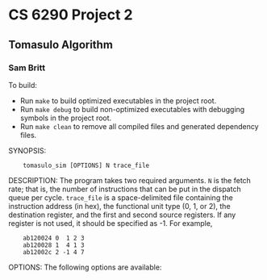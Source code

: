 CS 6290 Project 2
================
Tomasulo Algorithm
------------------------------------
### Sam Britt

To build:

 - Run `make` to build optimized executables in the project root.
 - Run `make debug` to build non-optimized executables with debugging
   symbols in the project root.
 - Run `make clean` to remove all compiled files and generated
   dependency files.


SYNOPSIS:

        tomasulo_sim [OPTIONS] N trace_file

DESCRIPTION:
  The program takes two required arguments. `N` is the fetch rate;
  that is, the number of instructions that can be put in the dispatch
  queue per cycle. `trace_file` is a space-delimited file containing
  the instruction address (in hex), the functional unit type (0, 1, or
  2), the destination register, and the first and second source
  registers.  If any register is not used, it should be specified as
  -1. For example,

        ab120024 0  1 2 3
        ab120028 1  4 1 3
        ab12002c 2 -1 4 7

OPTIONS:
  The following options are available:

